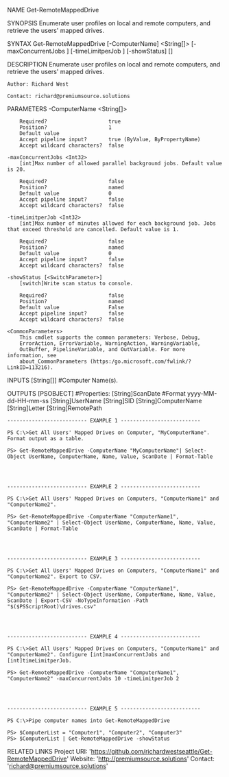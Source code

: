 NAME
    Get-RemoteMappedDrive
    
SYNOPSIS
    Enumerate user profiles on local and remote computers, and retrieve the users' mapped drives.
    
    
SYNTAX
    Get-RemoteMappedDrive [-ComputerName] <String[]> [-maxConcurrentJobs <Int32>] [-timeLimitperJob <Int32>] [-showStatus] [<CommonParameters>]
    
    
DESCRIPTION
    Enumerate user profiles on local and remote computers, and retrieve the users' mapped drives. 
    
    Author: Richard West
    
    Contact: richard@premiumsource.solutions
    

PARAMETERS
    -ComputerName <String[]>
        
        Required?                    true
        Position?                    1
        Default value                
        Accept pipeline input?       true (ByValue, ByPropertyName)
        Accept wildcard characters?  false
        
    -maxConcurrentJobs <Int32>
        [int]Max number of allowed parallel background jobs. Default value is 20.
        
        Required?                    false
        Position?                    named
        Default value                0
        Accept pipeline input?       false
        Accept wildcard characters?  false
        
    -timeLimitperJob <Int32>
        [int]Max number of minutes allowed for each background job. Jobs that exceed threshold are cancelled. Default value is 1.
        
        Required?                    false
        Position?                    named
        Default value                0
        Accept pipeline input?       false
        Accept wildcard characters?  false
        
    -showStatus [<SwitchParameter>]
        [switch]Write scan status to console.
        
        Required?                    false
        Position?                    named
        Default value                False
        Accept pipeline input?       false
        Accept wildcard characters?  false
        
    <CommonParameters>
        This cmdlet supports the common parameters: Verbose, Debug,
        ErrorAction, ErrorVariable, WarningAction, WarningVariable,
        OutBuffer, PipelineVariable, and OutVariable. For more information, see 
        about_CommonParameters (https:/go.microsoft.com/fwlink/?LinkID=113216). 
    
INPUTS
    [String[]] #Computer Name(s).
    
    
OUTPUTS
    [PSOBJECT]
        #Properties:
            [String]ScanDate #Format yyyy-MM-dd-HH-mm-ss
            [String]UserName
            [String]SID
            [String]ComputerName
            [String]Letter
            [String]RemotePath
    
    
    -------------------------- EXAMPLE 1 --------------------------
    
    PS C:\>Get All Users' Mapped Drives on Computer, "MyComputerName". Format output as a table.
    
    PS> Get-RemoteMappedDrive -ComputerName "MyComputerName"| Select-Object UserName, ComputerName, Name, Value, ScanDate | Format-Table
    
    
    
    
    -------------------------- EXAMPLE 2 --------------------------
    
    PS C:\>Get All Users' Mapped Drives on Computers, "ComputerName1" and "ComputerName2".
    
    PS> Get-RemoteMappedDrive -ComputerName "ComputerName1", "ComputerName2" | Select-Object UserName, ComputerName, Name, Value, ScanDate | Format-Table
    
    
    
    
    -------------------------- EXAMPLE 3 --------------------------
    
    PS C:\>Get All Users' Mapped Drives on Computers, "ComputerName1" and "ComputerName2". Export to CSV.
    
    PS> Get-RemoteMappedDrive -ComputerName "ComputerName1", "ComputerName2" | Select-Object UserName, ComputerName, Name, Value, ScanDate | Export-CSV -NoTypeInformation -Path 
    "$($PSScriptRoot)\drives.csv"
    
    
    
    
    -------------------------- EXAMPLE 4 --------------------------
    
    PS C:\>Get All Users' Mapped Drives on Computers, "ComputerName1" and "ComputerName2". Configure [int]maxConcurrentJobs and [int]timeLimitperJob.
    
    PS> Get-RemoteMappedDrive -ComputerName "ComputerName1", "ComputerName2" -maxConcurrentJobs 10 -timeLimitperJob 2
    
    
    
    
    -------------------------- EXAMPLE 5 --------------------------
    
    PS C:\>Pipe computer names into Get-RemoteMappedDrive
    
    PS> $ComputerList = "Computer1", "Computer2", "Computer3"
    PS> $ComputerList | Get-RemoteMappedDrive -showStatus
    
    
    
RELATED LINKS
    Project URI: 'https://github.com/richardwestseattle/Get-RemoteMappedDrive'
    Website: 'http://premiumsource.solutions'
    Contact: 'richard@premiumsource.solutions' 

